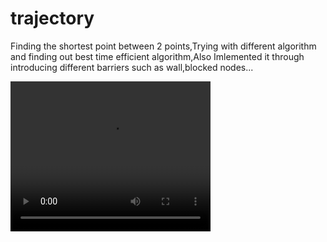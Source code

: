 # trajectory
Finding the shortest point between 2 points,Trying with different algorithm and finding out best time efficient algorithm,Also Imlemented it through introducing different barriers
such as wall,blocked nodes...

<video width="320" height="240" controls>
  <source src="C:\Users\kphpr\Downloads\project.mp4" type="video/mp4">
</video>

